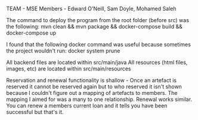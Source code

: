 TEAM - MSE
Members - Edward O'Neill, Sam Doyle, Mohamed Saleh

The command to deploy the program from the root folder (before src) was the following:
	 mvn clean && mvn package && docker-compose build && docker-compose up

I found that the following docker command was useful because sometimes the project wouldn't run: docker system prune


All backend files are located within src/main/java
All resources (html files, images, etc) are located within src/main/resources

Reservation and renewal functionality is shallow - Once an artefact is reserved it cannot be reserved again but to who reserved it isn't shown because I couldn't figure out a mapping of artefacts to members. The mapping I aimed for was a many to one relationship. Renewal works similar. You can renew a members current loan and it tells you have been successful but that's it.
